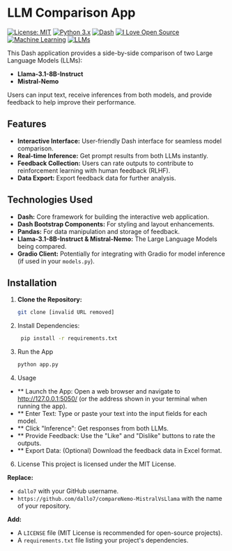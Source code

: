 # LLM Comparison App
[![License: MIT](https://img.shields.io/badge/License-MIT-yellow.svg)](https://opensource.org/licenses/MIT)
[![Python 3.x](https://img.shields.io/badge/python-3.x-blue.svg)](https://www.python.org/)
[![Dash](https://img.shields.io/badge/Dash-v2-orange)](https://dash.plotly.com/)
[![I Love Open Source](https://badges.frapsoft.com/os/v1/open-source.svg?v=103)](https://github.com/ellerbrock/open-source-badges/)                    
[![Machine Learning](https://img.shields.io/badge/Topic-Machine%20Learning-orange)](https://en.wikipedia.org/wiki/Machine_learning)
[![LLMs](https://img.shields.io/badge/Topic-LLMs-green)](https://en.wikipedia.org/wiki/Large_language_model)

This Dash application provides a side-by-side comparison of two Large Language Models (LLMs):

* **Llama-3.1-8B-Instruct**
* **Mistral-Nemo**

Users can input text, receive inferences from both models, and provide feedback to help improve their performance.

## Features

* **Interactive Interface:** User-friendly Dash interface for seamless model comparison.
* **Real-time Inference:**  Get prompt results from both LLMs instantly.
* **Feedback Collection:**  Users can rate outputs to contribute to reinforcement learning with human feedback (RLHF).
* **Data Export:** Export feedback data for further analysis.

## Technologies Used

* **Dash:**  Core framework for building the interactive web application.
* **Dash Bootstrap Components:** For styling and layout enhancements.
* **Pandas:** For data manipulation and storage of feedback.
* **Llama-3.1-8B-Instruct & Mistral-Nemo:** The Large Language Models being compared.
* **Gradio Client:**  Potentially for integrating with Gradio for model inference (if used in your `models.py`).

## Installation

1. **Clone the Repository:**
   ```bash
   git clone [invalid URL removed]
   ```
2. Install Dependencies:  
   ```bash
    pip install -r requirements.txt
   ```
3. Run the App
    ```bash
    python app.py
    ```
4. Usage
* ** Launch the App: Open a web browser and navigate to http://127.0.0.1:5050/ (or the address shown in your terminal when running the app).
* ** Enter Text: Type or paste your text into the input fields for each model.
* ** Click "Inference": Get responses from both LLMs.
* ** Provide Feedback: Use the "Like" and "Dislike" buttons to rate the outputs.
* ** Export Data: (Optional) Download the feedback data in Excel format.
  
6. License
This project is licensed under the MIT License.   

**Replace:**

- `dallo7` with your GitHub username.
- `https://github.com/dallo7/compareNemo-MistralVsLlama` with the name of your repository.

**Add:**

- A `LICENSE` file (MIT License is recommended for open-source projects).
- A `requirements.txt` file listing your project's dependencies.
